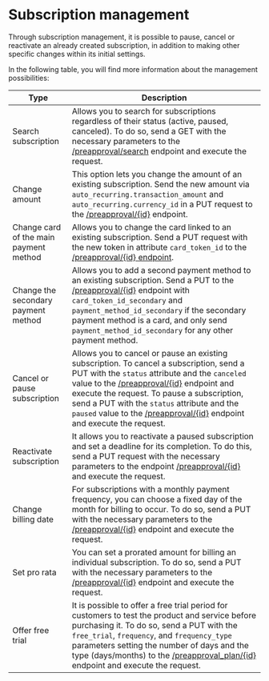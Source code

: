 # Subscription management

Through subscription management, it is possible to pause, cancel or reactivate an already created subscription, in addition to making other specific changes within its initial settings.

In the following table, you will find more information about the management possibilities:

| Type | Description |
|---|---|
| Search subscription | Allows you to search for subscriptions regardless of their status (active, paused, canceled). To do so, send a GET with the necessary parameters to the [/preapproval/search](/developers/en/reference/subscriptions/_preapproval_search/get) endpoint and execute the request.|
| Change amount | This option lets you change the amount of an existing subscription. Send the new amount via `auto_recurring.transaction_amount` and `auto_recurring.currency_id` in a PUT request to the [/preapproval/{id}](/developers/en/reference/subscriptions/_preapproval_plan_id/put) endpoint. |
| Change card of the main payment method | Allows you to change the card linked to an existing subscription. Send a PUT request with the new token in attribute `card_token_id` to the [/preapproval/{id} endpoint](/developers/en/reference/subscriptions/_preapproval_plan_id/put). |
| Change the secondary payment method | Allows you to add a second payment method to an existing subscription. Send a PUT to the [/preapproval/{id}](/developers/en/reference/subscriptions/_preapproval_plan_id/put) endpoint with `card_token_id_secondary` and `payment_method_id_secondary` if the secondary payment method is a card, and only send `payment_method_id_secondary` for any other payment method. |
| Cancel or pause subscription | Allows you to cancel or pause an existing subscription. To cancel a subscription, send a PUT with the `status` attribute and the `canceled` value to the [/preapproval/{id}](/developers/en/reference/subscriptions/_preapproval_id/put) endpoint and execute the request. To pause a subscription, send a PUT with the `status` attribute and the `paused` value to the [/preapproval/{id}](/developers/en/reference/subscriptions/_preapproval_id/put) endpoint and execute the request. |
| Reactivate subscription | It allows you to reactivate a paused subscription and set a deadline for its completion. To do this, send a PUT request with the necessary parameters to the endpoint [/preapproval/{id}](/developers/en/reference/subscriptions/_preapproval_id/put) and execute the request.|
| Change billing date | For subscriptions with a monthly payment frequency, you can choose a fixed day of the month for billing to occur. To do so, send a PUT with the necessary parameters to the [/preapproval/{id}](/developers/pt/reference/subscriptions/_preapproval_id/put) endpoint and execute the request. |
| Set pro rata | You can set a prorated amount for billing an individual subscription. To do so, send a PUT with the necessary parameters to the [/preapproval/{id}](/developers/pt/reference/subscriptions/_preapproval_id/put) endpoint and execute the request. |
| Offer free trial | It is possible to offer a free trial period for customers to test the product and service before purchasing it. To do so, send a PUT with the `free_trial`, `frequency`, and `frequency_type` parameters setting the number of days and the type (days/months) to the [/preapproval_plan/{id}](/developers/en/reference/subscriptions/_preapproval_plan_id/put) endpoint and execute the request. |